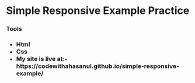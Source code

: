 <h1>Simple Responsive Example Practice</h1>

<h3>Tools<h3/>
<ul>
  <li>Html</li>
  <li>Css</li>
  <li> My site is live at:- https://codewithahasanul.github.io/simple-responsive-example/ </li>
</ul>
